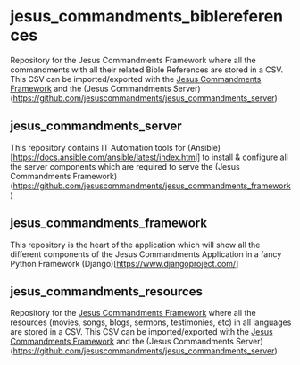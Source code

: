 # jesus_commandments_biblereferences
Repository for the Jesus Commandments Framework where all the commandments with all their related Bible References are stored in a CSV. This CSV can be imported/exported with the [Jesus Commandments Framework](https://github.com/jesuscommandments/jesus_commandments_framework) and the (Jesus Commandments Server) (https://github.com/jesuscommandments/jesus_commandments_server)

## jesus_commandments_server
This repository contains IT Automation tools for (Ansible)[https://docs.ansible.com/ansible/latest/index.html] to install & configure all the server components which are required to serve the (Jesus Commandments Framework) (https://github.com/jesuscommandments/jesus_commandments_framework)

## jesus_commandments_framework
This repository is the heart of the application which will show all the different components of the Jesus Commandments Application in a fancy Python Framework (Django)[https://www.djangoproject.com/]

## jesus_commandments_resources
Repository for the [Jesus Commandments Framework](https://github.com/jesuscommandments/jesus_commandments_framework) where all the resources (movies, songs, blogs, sermons, testimonies, etc) in all languages are stored in a CSV. This CSV can be imported/exported with the [Jesus Commandments Framework](https://github.com/jesuscommandments/jesus_commandments_framework) and the (Jesus Commandments Server) (https://github.com/jesuscommandments/jesus_commandments_server)
